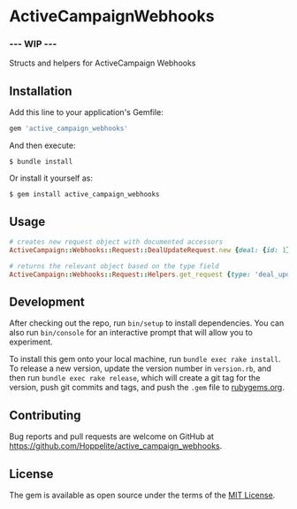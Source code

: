 # ActiveCampaignWebhooks
### --- WIP --- ###
Structs and helpers for ActiveCampaign Webhooks

## Installation

Add this line to your application's Gemfile:

```ruby
gem 'active_campaign_webhooks'
```

And then execute:

    $ bundle install

Or install it yourself as:

    $ gem install active_campaign_webhooks

## Usage

```ruby
# creates new request object with documented accessors
ActiveCampaign::Webhooks::Request::DealUpdateRequest.new {deal: {id: 1}}

# returns the relevant object based on the type field
ActiveCampaign::Webhooks::Request::Helpers.get_request {type: 'deal_update', deal: {id: 1}}
```

## Development

After checking out the repo, run `bin/setup` to install dependencies. You can also run `bin/console` for an interactive prompt that will allow you to experiment.

To install this gem onto your local machine, run `bundle exec rake install`. To release a new version, update the version number in `version.rb`, and then run `bundle exec rake release`, which will create a git tag for the version, push git commits and tags, and push the `.gem` file to [rubygems.org](https://rubygems.org).

## Contributing

Bug reports and pull requests are welcome on GitHub at https://github.com/Hoppelite/active_campaign_webhooks.


## License

The gem is available as open source under the terms of the [MIT License](https://opensource.org/licenses/MIT).
